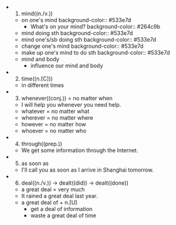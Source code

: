 -
  1. mind((n./v.))
	- on one's mind
	  background-color:: #533e7d
		- What's on your mind?
		  background-color:: #264c9b
	- mind doing sth
	  background-color:: #533e7d
	- mind one's/sb doing sth
	  background-color:: #533e7d
	- change one's mind
	  background-color:: #533e7d
	- make up one's mind to do sth
	  background-color:: #533e7d
	- mind and body
		- influence our mind and body
-
  2. time((n.[C]))
	- in different times
-
  3. whenever((conj.)) = no matter when
	- I will help you whenever you need help.
	- whatever = no matter what
	- wherever = no matter where
	- however = no matter how
	- whoever = no matter who
-
  4. through((prep.))
	- We get some information through the Internet.
-
  5. as soon as
	- I'll call you as soon as I arrive in Shanghai tomorrow.
-
  6. deal((n./v.)) -> dealt((did)) -> dealt((done))
	- a great deal = very much
	- It rained a great deal last year.
	- a great deal of + n.[U]
		- get a deal of information
		- waste a great deal of time